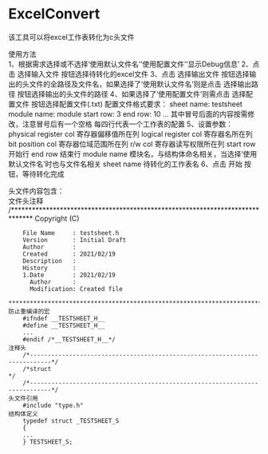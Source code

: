 # ExcelConvert
该工具可以将excel工作表转化为c头文件  
  
使用方法  
	1、根据需求选择或不选择‘使用默认文件名’‘使用配置文件’‘显示Debug信息’
	2、点击 选择输入文件 按钮选择待转化的excel文件
	3、点击 选择输出文件 按钮选择输出的头文件的全路径及文件名，如果选择了‘使用默认文件名’则是点击 选择输出路径 按钮选择输出的头文件的路径
	4、如果选择了‘使用配置文件’则需点击 选择配置文件 按钮选择配置文件(.txt)
		配置文件格式要求：
		sheet name: testsheet
		module name: module
		start row: 3
		end row: 10
		...
		其中冒号后面的内容按需修改，注意冒号后有一个空格
		每四行代表一个工作表的配置
	5、设置参数：
		physical register col  寄存器偏移值所在列
		logical register col  寄存器名所在列
		bit position col  寄存器位域范围所在列
		r/w col  寄存器读写权限所在列
		start row  开始行
		end row  结束行
		module name 模块名，与结构体命名相关，当选择‘使用默认文件名’时也与文件名相关 
		sheet name  待转化的工作表名
	6、点击 开始 按钮，等待转化完成
  
头文件内容包含：  
	文件头注释  
		/******************************************************************************
		Copyright (C)

		File Name     : testsheet.h
		Version       : Initial Draft
		Author        : 
		Created       : 2021/02/19
		Description   : 
		History       : 
		1.Date        : 2021/02/19
		  Author      : 
		  Modification: Created file
		*******************************************************************************/
	防止重编译的宏  
		#ifndef __TESTSHEET_H__
		#define __TESTSHEET_H__
		...
		#endif /*__TESTSHEET_H__*/
	注释头  
		/*----------------------------------------------------------------------------*/
		/*struct                                                                      */
		/*----------------------------------------------------------------------------*/
	头文件引用  
		#include "type.h"
	结构体定义  
		typedef struct _TESTSHEET_S
		{
		...
		} TESTSHEET_S;

